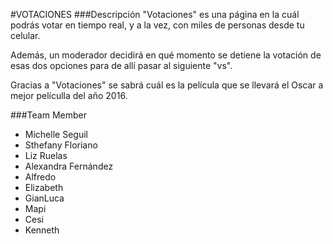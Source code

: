 #VOTACIONES
###Descripción
"Votaciones" es una página en la cuál podrás votar en tiempo real, y a la vez, con miles de personas desde tu celular.

Además, un moderador decidirá en qué momento se detiene la votación de esas dos opciones para de allí pasar al siguiente "vs".

Gracias a "Votaciones" se sabrá cuál es la película que se llevará el Oscar a mejor películla del año 2016.

###Team Member
* Michelle Seguil
* Sthefany Floriano
* Liz Ruelas
* Alexandra Fernández
* Alfredo
* Elizabeth
* GianLuca
* Mapi
* Cesi
* Kenneth


